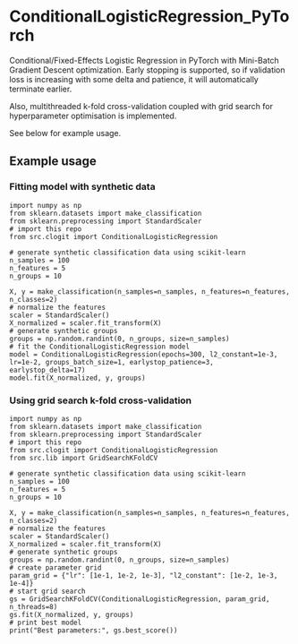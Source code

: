 # ConditionalLogisticRegression_PyTorch
Conditional/Fixed-Effects Logistic Regression in PyTorch with Mini-Batch Gradient Descent optimization. Early stopping is supported, so if validation loss is increasing with some delta and patience, it will automatically terminate earlier.

Also, multithreaded k-fold cross-validation coupled with grid search for hyperparameter optimisation is implemented.

See below for example usage.

## Example usage
### Fitting model with synthetic data
```
import numpy as np
from sklearn.datasets import make_classification
from sklearn.preprocessing import StandardScaler
# import this repo
from src.clogit import ConditionalLogisticRegression

# generate synthetic classification data using scikit-learn
n_samples = 100
n_features = 5
n_groups = 10

X, y = make_classification(n_samples=n_samples, n_features=n_features, n_classes=2)
# normalize the features
scaler = StandardScaler()
X_normalized = scaler.fit_transform(X)
# generate synthetic groups
groups = np.random.randint(0, n_groups, size=n_samples)
# fit the ConditionalLogisticRegression model
model = ConditionalLogisticRegression(epochs=300, l2_constant=1e-3, lr=1e-2, groups_batch_size=1, earlystop_patience=3, earlystop_delta=17)
model.fit(X_normalized, y, groups)
```

### Using grid search k-fold cross-validation
```
import numpy as np
from sklearn.datasets import make_classification
from sklearn.preprocessing import StandardScaler
# import this repo
from src.clogit import ConditionalLogisticRegression
from src.lib import GridSearchKFoldCV

# generate synthetic classification data using scikit-learn
n_samples = 100
n_features = 5
n_groups = 10

X, y = make_classification(n_samples=n_samples, n_features=n_features, n_classes=2)
# normalize the features
scaler = StandardScaler()
X_normalized = scaler.fit_transform(X)
# generate synthetic groups
groups = np.random.randint(0, n_groups, size=n_samples)
# create parameter grid
param_grid = {"lr": [1e-1, 1e-2, 1e-3], "l2_constant": [1e-2, 1e-3, 1e-4]}
# start grid search
gs = GridSearchKFoldCV(ConditionalLogisticRegression, param_grid, n_threads=8)
gs.fit(X_normalized, y, groups)
# print best model
print("Best parameters:", gs.best_score())
```
